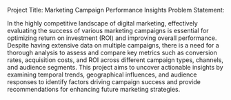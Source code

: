 Project Title: Marketing Campaign Performance Insights
Problem Statement:

In the highly competitive landscape of digital marketing, effectively evaluating the success of
various marketing campaigns is essential for optimizing return on investment (ROI) and
improving overall performance. Despite having extensive data on multiple campaigns, there
is a need for a thorough analysis to assess and compare key metrics such as conversion
rates, acquisition costs, and ROI across different campaign types, channels, and audience
segments. This project aims to uncover actionable insights by examining temporal trends,
geographical influences, and audience responses to identify factors driving campaign
success and provide recommendations for enhancing future marketing strategies.
